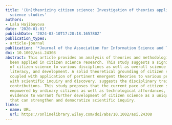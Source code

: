 ```yaml
---
title: '(Un)theorizing citizen science: Investigation of theories applied to citizen
  science studies'
authors:
- Lala Hajibayova
date: '2020-01-01'
publishDate: '2024-03-10T17:28:18.165780Z'
publication_types:
- article-journal
publication: '*Journal of the Association for Information Science and Technology*'
doi: 10.1002/asi.24308
abstract: This article provides an analysis of theories and methodologies that have
  been applied in citizen science research. This study suggests a significant contribution
  of citizen science to various disciplines as well as overall science education,
  literacy, and development. A solid theoretical grounding of citizen science research,
  coupled with application of pertinent emergent theories to various processes associated
  with scientific inquiry and discovery, suggests the disciplinary traits and unique
  contributions. This study proposes that the current pace of citizen science research,
  empowered by ordinary citizens as well as technological affordances, provides solid
  evidence to warrant further development of citizen science as a unique discipline
  that can strengthen and democratize scientific inquiry.
links:
- name: URL
  url: https://onlinelibrary.wiley.com/doi/abs/10.1002/asi.24308
---
```

